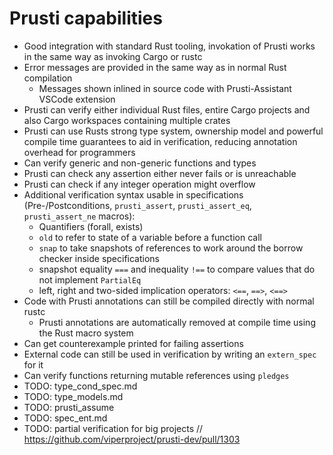 # Prusti capabilities

- Good integration with standard Rust tooling, invokation of Prusti works in the same way as invoking Cargo or rustc
- Error messages are provided in the same way as in normal Rust compilation
  - Messages shown inlined in source code with Prusti-Assistant VSCode extension
- Prusti can verify either individual Rust files, entire Cargo projects and also Cargo workspaces containing multiple crates
- Prusti can use Rusts strong type system, ownership model and powerful compile time guarantees to aid in verification, reducing annotation overhead for programmers
- Can verify generic and non-generic functions and types
- Prusti can check any assertion either never fails or is unreachable
- Prusti can check if any integer operation might overflow
- Additional verification syntax usable in specifications (Pre-/Postconditions, `prusti_assert`, `prusti_assert_eq`, `prusti_assert_ne` macros):
  - Quantifiers (forall, exists)
  - `old` to refer to state of a variable before a function call
  - `snap` to take snapshots of references to work around the borrow checker inside specifications
  - snapshot equality `===` and inequality `!==` to compare values that do not implement `PartialEq`
  - left, right and two-sided implication operators: `<==`, `==>`, `<==>`
- Code with Prusti annotations can still be compiled directly with normal rustc
  - Prusti annotations are automatically removed at compile time using the Rust macro system
- Can get counterexample printed for failing assertions
- External code can still be used in verification by writing an `extern_spec` for it
- Can verify functions returning mutable references using `pledges`
- TODO: type_cond_spec.md
- TODO: type_models.md
- TODO: prusti_assume
- TODO: spec_ent.md
- TODO: partial verification for big projects // https://github.com/viperproject/prusti-dev/pull/1303
